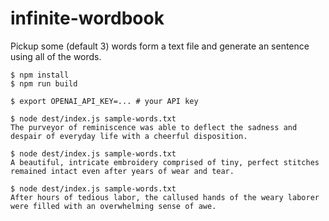 # infinite-wordbook

Pickup some (default 3) words form a text file and generate an sentence using all of the words.

```
$ npm install
$ npm run build

$ export OPENAI_API_KEY=... # your API key

$ node dest/index.js sample-words.txt
The purveyor of reminiscence was able to deflect the sadness and despair of everyday life with a cheerful disposition.

$ node dest/index.js sample-words.txt
A beautiful, intricate embroidery comprised of tiny, perfect stitches remained intact even after years of wear and tear.

$ node dest/index.js sample-words.txt
After hours of tedious labor, the callused hands of the weary laborer were filled with an overwhelming sense of awe.
```
